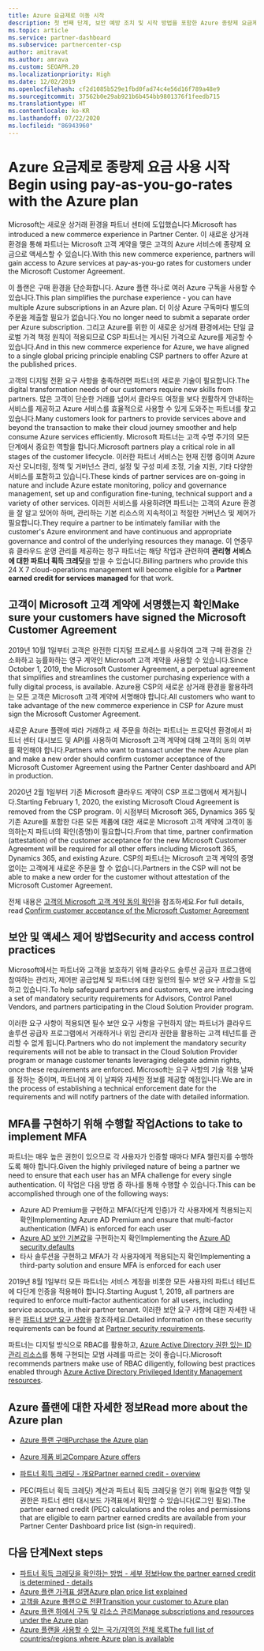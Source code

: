 ```yaml
---
title: Azure 요금제로 이동 시작
description: 첫 번째 단계, 보안 예방 조치 및 시작 방법을 포함한 Azure 종량제 요금제를 사용하여 귀하와 고객이 알아야 하는 사항에 대해 알아봅니다.
ms.topic: article
ms.service: partner-dashboard
ms.subservice: partnercenter-csp
author: amitravat
ms.author: amrava
ms.custom: SEOAPR.20
ms.localizationpriority: High
ms.date: 12/02/2019
ms.openlocfilehash: cf2d1085b529e1fbd0fad74c4e56d16f789a48e9
ms.sourcegitcommit: 37562b0e29ab921b6b454bb9801376f1feedb715
ms.translationtype: HT
ms.contentlocale: ko-KR
ms.lasthandoff: 07/22/2020
ms.locfileid: "86943960"
---
```

# <a name="begin-using-pay-as-you-go-rates-with-the-azure-plan"></a><span data-ttu-id="caf88-103">Azure 요금제로 종량제 요금 사용 시작</span><span class="sxs-lookup"><span data-stu-id="caf88-103">Begin using pay-as-you-go-rates with the Azure plan</span></span>

<span data-ttu-id="caf88-104">Microsoft는 새로운 상거래 환경을 파트너 센터에 도입했습니다.</span><span class="sxs-lookup"><span data-stu-id="caf88-104">Microsoft has introduced a new commerce experience in Partner Center.</span></span>  <span data-ttu-id="caf88-105">이 새로운 상거래 환경을 통해 파트너는 Microsoft 고객 계약을 맺은 고객의 Azure 서비스에 종량제 요금으로 액세스할 수 있습니다.</span><span class="sxs-lookup"><span data-stu-id="caf88-105">With this new commerce experience, partners will gain access to Azure services at pay-as-you-go rates for customers under the Microsoft Customer Agreement.</span></span>

<span data-ttu-id="caf88-106">이 플랜은 구매 환경을 단순화합니다. Azure 플랜 하나로 여러 Azure 구독을 사용할 수 있습니다.</span><span class="sxs-lookup"><span data-stu-id="caf88-106">This plan simplifies the purchase experience - you can have multiple Azure subscriptions in an Azure plan.</span></span> <span data-ttu-id="caf88-107">더 이상 Azure 구독마다 별도의 주문을 제출할 필요가 없습니다.</span><span class="sxs-lookup"><span data-stu-id="caf88-107">You no longer need to submit a separate order per Azure subscription.</span></span> <span data-ttu-id="caf88-108">그리고 Azure를 위한 이 새로운 상거래 환경에서는 단일 글로벌 가격 책정 원칙이 적용되므로 CSP 파트너는 게시된 가격으로 Azure를 제공할 수 있습니다.</span><span class="sxs-lookup"><span data-stu-id="caf88-108">And in this new commerce experience for Azure, we have aligned to a single global pricing principle enabling CSP partners to offer Azure at the published prices.</span></span>

<span data-ttu-id="caf88-109">고객의 디지털 전환 요구 사항을 충족하려면 파트너의 새로운 기술이 필요합니다.</span><span class="sxs-lookup"><span data-stu-id="caf88-109">The digital transformation needs of our customers require new skills from partners.</span></span> <span data-ttu-id="caf88-110">많은 고객이 단순한 거래를 넘어서 클라우드 여정을 보다 원활하게 안내하는 서비스를 제공하고 Azure 서비스를 효율적으로 사용할 수 있게 도와주는 파트너를 찾고 있습니다.</span><span class="sxs-lookup"><span data-stu-id="caf88-110">Many customers look for partners to provide services above and beyond the transaction to make their cloud journey smoother and help consume Azure services efficiently.</span></span> <span data-ttu-id="caf88-111">Microsoft 파트너는 고객 수명 주기의 모든 단계에서 중요한 역할을 합니다.</span><span class="sxs-lookup"><span data-stu-id="caf88-111">Microsoft partners play a critical role in all stages of the customer lifecycle.</span></span> <span data-ttu-id="caf88-112">이러한 파트너 서비스는 현재 진행 중이며 Azure 자산 모니터링, 정책 및 거버넌스 관리, 설정 및 구성 미세 조정, 기술 지원, 기타 다양한 서비스를 포함하고 있습니다.</span><span class="sxs-lookup"><span data-stu-id="caf88-112">These kinds of partner services are on-going in nature and include Azure estate monitoring, policy and governance management, set up and configuration fine-tuning, technical support and a variety of other services.</span></span> <span data-ttu-id="caf88-113">이러한 서비스를 사용하려면 파트너는 고객의 Azure 환경을 잘 알고 있어야 하며, 관리하는 기본 리소스의 지속적이고 적절한 거버넌스 및 제어가 필요합니다.</span><span class="sxs-lookup"><span data-stu-id="caf88-113">They require a partner to be intimately familiar with the customer's Azure environment and have continuous and appropriate governance and control of the underlying resources they manage.</span></span> <span data-ttu-id="caf88-114">이 연중무휴 클라우드 운영 관리를 제공하는 청구 파트너는 해당 작업과 관련하여 **관리형 서비스에 대한 파트너 획득 크레딧**을 받을 수 있습니다.</span><span class="sxs-lookup"><span data-stu-id="caf88-114">Billing partners who provide this 24 X 7 cloud-operations management will become eligible for a **Partner earned credit for services managed** for that work.</span></span>

## <a name="make-sure-your-customers-have-signed-the-microsoft-customer-agreement"></a><span data-ttu-id="caf88-115">고객이 Microsoft 고객 계약에 서명했는지 확인</span><span class="sxs-lookup"><span data-stu-id="caf88-115">Make sure your customers have signed the Microsoft Customer Agreement</span></span>

<span data-ttu-id="caf88-116">2019년 10월 1일부터 고객은 완전한 디지털 프로세스를 사용하여 고객 구매 환경을 간소화하고 능률화하는 영구 계약인 Microsoft 고객 계약을 사용할 수 있습니다.</span><span class="sxs-lookup"><span data-stu-id="caf88-116">Since October 1, 2019, the Microsoft Customer Agreement, a perpetual agreement that simplifies and streamlines the customer purchasing experience with a fully digital process, is available.</span></span> <span data-ttu-id="caf88-117">Azure용 CSP의 새로운 상거래 환경을 활용하려는 모든 고객은 Microsoft 고객 계약에 서명해야 합니다.</span><span class="sxs-lookup"><span data-stu-id="caf88-117">All customers who want to take advantage of the new commerce experience in CSP for Azure must sign the Microsoft Customer Agreement.</span></span>

<span data-ttu-id="caf88-118">새로운 Azure 플랜에 따라 거래하고 새 주문을 하려는 파트너는 프로덕션 환경에서 파트너 센터 대시보드 및 API를 사용하여 Microsoft 고객 계약에 대해 고객의 동의 여부를 확인해야 합니다.</span><span class="sxs-lookup"><span data-stu-id="caf88-118">Partners who want to transact under the new Azure plan and make a new order should confirm customer acceptance of the Microsoft Customer Agreement using the Partner Center dashboard and API in production.</span></span>

<span data-ttu-id="caf88-119">2020년 2월 1일부터 기존 Microsoft 클라우드 계약이 CSP 프로그램에서 제거됩니다.</span><span class="sxs-lookup"><span data-stu-id="caf88-119">Starting February 1, 2020, the existing Microsoft Cloud Agreement is removed from the CSP program.</span></span> <span data-ttu-id="caf88-120">이 시점부터 Microsoft 365, Dynamics 365 및 기존 Azure를 포함한 다른 모든 제품에 대한 새로운 Microsoft 고객 계약에 고객이 동의하는지 파트너의 확인(증명)이 필요합니다.</span><span class="sxs-lookup"><span data-stu-id="caf88-120">From that time, partner confirmation (attestation) of the customer acceptance for the new Microsoft Customer Agreement will be required for all other offers including Microsoft 365, Dynamics 365, and existing Azure.</span></span> <span data-ttu-id="caf88-121">CSP의 파트너는 Microsoft 고객 계약의 증명 없이는 고객에게 새로운 주문을 할 수 없습니다.</span><span class="sxs-lookup"><span data-stu-id="caf88-121">Partners in the CSP will not be able to make a new order for the customer without attestation of the Microsoft Customer Agreement.</span></span>

<span data-ttu-id="caf88-122">전체 내용은 [고객의 Microsoft 고객 계약 동의 확인](confirm-customer-agreement.md)을 참조하세요.</span><span class="sxs-lookup"><span data-stu-id="caf88-122">For full details, read [Confirm customer acceptance of the Microsoft Customer Agreement](confirm-customer-agreement.md)</span></span>

## <a name="security-and-access-control-practices"></a><span data-ttu-id="caf88-123">보안 및 액세스 제어 방법</span><span class="sxs-lookup"><span data-stu-id="caf88-123">Security and access control practices</span></span>

<span data-ttu-id="caf88-124">Microsoft에서는 파트너와 고객을 보호하기 위해 클라우드 솔루션 공급자 프로그램에 참여하는 관리자, 제어판 공급업체 및 파트너에 대한 일련의 필수 보안 요구 사항을 도입하고 있습니다.</span><span class="sxs-lookup"><span data-stu-id="caf88-124">To help safeguard partners and customers, we are introducing a set of mandatory security requirements for Advisors, Control Panel Vendors, and partners participating in the Cloud Solution Provider program.</span></span>

<span data-ttu-id="caf88-125">이러한 요구 사항이 적용되면 필수 보안 요구 사항을 구현하지 않는 파트너가 클라우드 솔루션 공급자 프로그램에서 거래하거나 위임 관리자 권한을 활용하는 고객 테넌트를 관리할 수 없게 됩니다.</span><span class="sxs-lookup"><span data-stu-id="caf88-125">Partners who do not implement the mandatory security requirements will not be able to transact in the Cloud Solution Provider program or manage customer tenants leveraging delegate admin rights, once these requirements are enforced.</span></span> <span data-ttu-id="caf88-126">Microsoft는 요구 사항의 기술 적용 날짜를 정하는 중이며, 파트너에 게 이 날짜와 자세한 정보를 제공할 예정입니다.</span><span class="sxs-lookup"><span data-stu-id="caf88-126">We are in the process of establishing a technical enforcement date for the requirements and will notify partners of the date with detailed information.</span></span>

## <a name="actions-to-take-to-implement-mfa"></a><span data-ttu-id="caf88-127">MFA를 구현하기 위해 수행할 작업</span><span class="sxs-lookup"><span data-stu-id="caf88-127">Actions to take to implement MFA</span></span>

<span data-ttu-id="caf88-128">파트너는 매우 높은 권한이 있으므로 각 사용자가 인증할 때마다 MFA 챌린지를 수행하도록 해야 합니다.</span><span class="sxs-lookup"><span data-stu-id="caf88-128">Given the highly privileged nature of being a partner we need to ensure that each user has an MFA challenge for every single authentication.</span></span> <span data-ttu-id="caf88-129">이 작업은 다음 방법 중 하나를 통해 수행할 수 있습니다.</span><span class="sxs-lookup"><span data-stu-id="caf88-129">This can be accomplished through one of the following ways:</span></span>

- <span data-ttu-id="caf88-130">Azure AD Premium을 구현하고 MFA(다단계 인증)가 각 사용자에게 적용되는지 확인</span><span class="sxs-lookup"><span data-stu-id="caf88-130">Implementing Azure AD Premium and ensure that multi-factor authentication (MFA) is enforced for each user</span></span>
- <span data-ttu-id="caf88-131">[Azure AD 보안 기본값](https://docs.microsoft.com/azure/active-directory/conditional-access/concept-conditional-access-security-defaults)을 구현하는지 확인</span><span class="sxs-lookup"><span data-stu-id="caf88-131">Implementing the [Azure AD security defaults](https://docs.microsoft.com/azure/active-directory/conditional-access/concept-conditional-access-security-defaults)</span></span>
- <span data-ttu-id="caf88-132">타사 솔루션을 구현하고 MFA가 각 사용자에게 적용되는지 확인</span><span class="sxs-lookup"><span data-stu-id="caf88-132">Implementing a third-party solution and ensure MFA is enforced for each user</span></span>

<span data-ttu-id="caf88-133">2019년 8월 1일부터 모든 파트너는 서비스 계정을 비롯한 모든 사용자의 파트너 테넌트에 다단계 인증을 적용해야 합니다.</span><span class="sxs-lookup"><span data-stu-id="caf88-133">Starting August 1, 2019, all partners are required to enforce multi-factor authentication for all users, including service accounts, in their partner tenant.</span></span> <span data-ttu-id="caf88-134">이러한 보안 요구 사항에 대한 자세한 내용은 [파트너 보안 요구 사항](partner-security-requirements.md)을 참조하세요.</span><span class="sxs-lookup"><span data-stu-id="caf88-134">Detailed information on these security requirements can be found at [Partner security requirements](partner-security-requirements.md).</span></span>

<span data-ttu-id="caf88-135">파트너는 디지털 방식으로 RBAC를 활용하고, [Azure Active Directory 권한 있는 ID 관리 리소스](https://docs.microsoft.com/azure/active-directory/privileged-identity-management/pim-configure)를 통해 구현되는 모범 사례를 따르는 것이 좋습니다.</span><span class="sxs-lookup"><span data-stu-id="caf88-135">Microsoft recommends partners make use of RBAC diligently, following best practices enabled through [Azure Active Directory Privileged Identity Management resources](https://docs.microsoft.com/azure/active-directory/privileged-identity-management/pim-configure).</span></span>

## <a name="read-more-about-the-azure-plan"></a><span data-ttu-id="caf88-136">Azure 플랜에 대한 자세한 정보</span><span class="sxs-lookup"><span data-stu-id="caf88-136">Read more about the Azure plan</span></span>

- [<span data-ttu-id="caf88-137">Azure 플랜 구매</span><span class="sxs-lookup"><span data-stu-id="caf88-137">Purchase the Azure plan</span></span>](purchase-azure-plan.md)

- [<span data-ttu-id="caf88-138">Azure 제품 비교</span><span class="sxs-lookup"><span data-stu-id="caf88-138">Compare Azure offers</span></span>](compare-azure-offers.md)

- [<span data-ttu-id="caf88-139">파트너 획득 크레딧 - 개요</span><span class="sxs-lookup"><span data-stu-id="caf88-139">Partner earned credit - overview</span></span>](partner-earned-credit.md)

- <span data-ttu-id="caf88-140">PEC(파트너 획득 크레딧) 계산과 파트너 획득 크레딧을 얻기 위해 필요한 역할 및 권한은 파트너 센터 대시보드 가격표에서 확인할 수 있습니다(로그인 필요).</span><span class="sxs-lookup"><span data-stu-id="caf88-140">The partner earned credit (PEC) calculations and the roles and permissions that are eligible to earn partner earned credits are available from your Partner Center Dashboard price list (sign-in required).</span></span>

## <a name="next-steps"></a><span data-ttu-id="caf88-141">다음 단계</span><span class="sxs-lookup"><span data-stu-id="caf88-141">Next steps</span></span> 

- [<span data-ttu-id="caf88-142">파트너 획득 크레딧을 확인하는 방법 - 세부 정보</span><span class="sxs-lookup"><span data-stu-id="caf88-142">How the partner earned credit is determined - details</span></span>](partner-earned-credit-explanation.md)
- [<span data-ttu-id="caf88-143">Azure 플랜 가격표 설명</span><span class="sxs-lookup"><span data-stu-id="caf88-143">Azure plan price list explained</span></span>](azure-plan-price-list.md)
- [<span data-ttu-id="caf88-144">고객을 Azure 플랜으로 전환</span><span class="sxs-lookup"><span data-stu-id="caf88-144">Transition your customer to Azure plan</span></span>](azure-plan-transition.md)
- [<span data-ttu-id="caf88-145">Azure 플랜 하에서 구독 및 리소스 관리</span><span class="sxs-lookup"><span data-stu-id="caf88-145">Manage subscriptions and resources under the Azure plan</span></span>](azure-plan-manage.md)
- [<span data-ttu-id="caf88-146">Azure 플랜을 사용할 수 있는 국가/지역의 전체 목록</span><span class="sxs-lookup"><span data-stu-id="caf88-146">The full list of countries/regions where Azure plan is available</span></span>](https://query.prod.cms.rt.microsoft.com/cms/api/am/binary/RE3QN0x)
